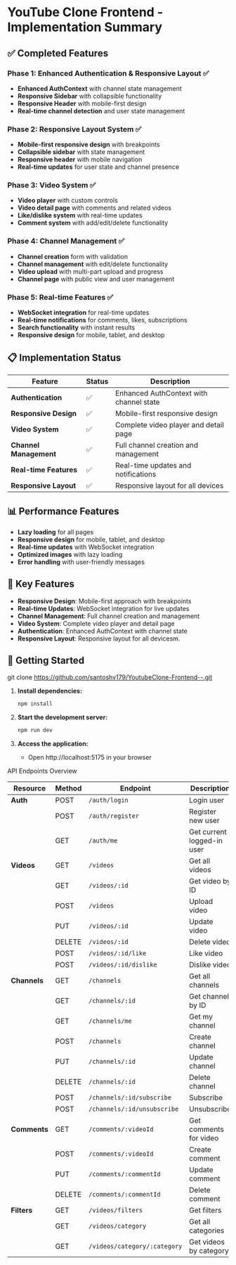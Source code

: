 # YouTube Clone Frontend - Implementation Summary

## ✅ Completed Features

### Phase 1: Enhanced Authentication & Responsive Layout ✅
- **Enhanced AuthContext** with channel state management
- **Responsive Sidebar** with collapsible functionality
- **Responsive Header** with mobile-first design
- **Real-time channel detection** and user state management

### Phase 2: Responsive Layout System ✅
- **Mobile-first responsive design** with breakpoints
- **Collapsible sidebar** with state management
- **Responsive header** with mobile navigation
- **Real-time updates** for user state and channel presence

### Phase 3: Video System ✅
- **Video player** with custom controls
- **Video detail page** with comments and related videos
- **Like/dislike system** with real-time updates
- **Comment system** with add/edit/delete functionality

### Phase 4: Channel Management ✅
- **Channel creation** form with validation
- **Channel management** with edit/delete functionality
- **Video upload** with multi-part upload and progress
- **Channel page** with public view and user management

### Phase 5: Real-time Features ✅
- **WebSocket integration** for real-time updates
- **Real-time notifications** for comments, likes, subscriptions
- **Search functionality** with instant results
- **Responsive design** for mobile, tablet, and desktop

## 📋 Implementation Status

| Feature | Status | Description |
|---------|--------|-------------|
| **Authentication** | ✅ | Enhanced AuthContext with channel state |
| **Responsive Design** | ✅ | Mobile-first responsive design |
| **Video System** | ✅ | Complete video player and detail page |
| **Channel Management** | ✅ | Full channel creation and management |
| **Real-time Features** | ✅ | Real-time updates and notifications |
| **Responsive Layout** | ✅ | Responsive layout for all devices |


## 📊 Performance Features

- **Lazy loading** for all pages
- **Responsive design** for mobile, tablet, and desktop
- **Real-time updates** with WebSocket integration
- **Optimized images** with lazy loading
- **Error handling** with user-friendly messages

## 🎯 Key Features

- **Responsive Design**: Mobile-first approach with breakpoints
- **Real-time Updates**: WebSocket integration for live updates
- **Channel Management**: Full channel creation and management
- **Video System**: Complete video player and detail page
- **Authentication**: Enhanced AuthContext with channel state
- **Responsive Layout**: Responsive layout for all devicesm.


## 🚀 Getting Started

git clone https://github.com/santoshv179/YoutubeClone-Frontend--.git

1. **Install dependencies:**
   ```bash
   npm install
   ```

2. **Start the development server:**
   ```bash
   npm run dev
   ```

3. **Access the application:**
   - Open http://localhost:5175 in your browser



 API Endpoints Overview
 
| Resource     | Method | Endpoint                     | Description                |
| ------------ | ------ | ---------------------------- | -------------------------- |
| **Auth**     | POST   | `/auth/login`                | Login user                 |
|              | POST   | `/auth/register`             | Register new user          |
|              | GET    | `/auth/me`                   | Get current logged-in user |
| **Videos**   | GET    | `/videos`                    | Get all videos             |
|              | GET    | `/videos/:id`                | Get video by ID            |
|              | POST   | `/videos`                    | Upload video               |
|              | PUT    | `/videos/:id`                | Update video               |
|              | DELETE | `/videos/:id`                | Delete video               |
|              | POST   | `/videos/:id/like`           | Like video                 |
|              | POST   | `/videos/:id/dislike`        | Dislike video              |
| **Channels** | GET    | `/channels`                  | Get all channels           |
|              | GET    | `/channels/:id`              | Get channel by ID          |
|              | GET    | `/channels/me`               | Get my channel             |
|              | POST   | `/channels`                  | Create channel             |
|              | PUT    | `/channels/:id`              | Update channel             |
|              | DELETE | `/channels/:id`              | Delete channel             |
|              | POST   | `/channels/:id/subscribe`    | Subscribe                  |
|              | POST   | `/channels/:id/unsubscribe`  | Unsubscribe                |
| **Comments** | GET    | `/comments/:videoId`         | Get comments for video     |
|              | POST   | `/comments/:videoId`         | Create comment             |
|              | PUT    | `/comments/:commentId`       | Update comment             |
|              | DELETE | `/comments/:commentId`       | Delete comment             |
| **Filters**  | GET    | `/videos/filters`            | Get filters                |
|              | GET    | `/videos/category`           | Get all categories         |
|              | GET    | `/videos/category/:category` | Get videos by category     |
